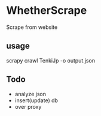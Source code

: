 # WhetherScrape
Scrape from website

## usage
scrapy crawl TenkiJp -o output.json

## Todo
- analyze json
- insert(update) db
- over proxy
